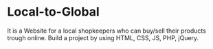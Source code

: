 # Local-to-Global
It is a Website for a local shopkeepers who can buy/sell their products trough online. Build a project by using HTML, CSS, JS, PHP, jQuery.
